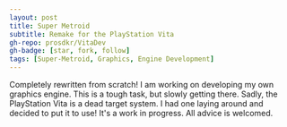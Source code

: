 ```yaml
---
layout: post
title: Super Metroid
subtitle: Remake for the PlayStation Vita
gh-repo: prosdkr/VitaDev
gh-badge: [star, fork, follow]
tags: [Super-Metroid, Graphics, Engine Development]
---
```

Completely rewritten from scratch! I am working on developing my own graphics engine. This is a tough task, but slowly getting there. Sadly, the PlayStation Vita is a dead target system. I had one laying around and decided to put it to use! It's a work in progress. All advice is welcomed.
